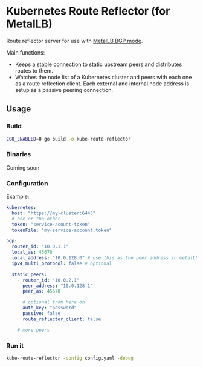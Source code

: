 # Kubernetes Route Reflector (for MetalLB)

Route reflector server for use with [MetalLB BGP mode](https://metallb.universe.tf/concepts/bgp/).

Main functions:
- Keeps a stable connection to static upstream peers and distributes routes to them.
- Watches the node list of a Kubernetes cluster and peers with each one as a route reflection client. Each external and internal node address is setup as a passive peering connection.

## Usage

### Build

```sh
CGO_ENABLED=0 go build -o kube-route-reflector
```

### Binaries

Coming soon

### Configuration

Example:

```yaml
kubernetes:
  host: "https://my-cluster:6443"
  # one or the other
  token: "service-acount-token"
  tokenFile: "my-service-account.token"

bgp:
  router_id: "10.0.1.1"
  local_as: 45678
  local_address: "10.0.128.0" # use this as the peer address in metalLB
  ipv4_multi_protocol: false # optional

  static_peers:
    - router_id: "10.0.2.1"
      peer_address: "10.0.128.1"
      peer_as: 45678

      # optional from here on
      auth_key: "password"
      passive: false
      route_reflector_client: false

    # more peers
```

### Run it

```sh
kube-route-reflector -config config.yaml -debug
```
